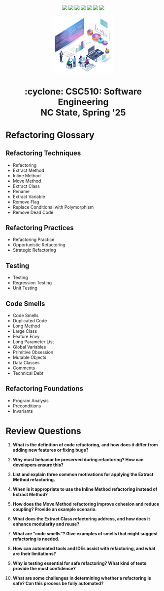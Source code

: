 <p><a name=top> </a>&nbsp;</p>
<p align=center>
    <a
    href="/README.md#top"><img
    src="https://img.shields.io/badge/Home-%23ff5733?style=for-the-badge&logo=home&logoColor=white"></a> <a
    href="/docs/syllabus.md#top"><img
    src="https://img.shields.io/badge/Syllabus-%230055ff?style=for-the-badge&logo=openai&logoColor=white"></a> <a
    href="https://docs.google.com/spreadsheets/d/1Jlx-BBsvVqmWhW1L9Fz6u18vPSjGXj1i/edit?usp=sharing&ouid=110996670184359055145&rtpof=true&sd=true"><img
    src="https://img.shields.io/badge/Groups-%23ffd700?style=for-the-badge&logo=users&logoColor=white"></a> <a
    href="https://moodle-courses2425.wolfware.ncsu.edu/course/view.php?id=7150"><img
    src="https://img.shields.io/badge/Moodle-%23dc143c?style=for-the-badge&logo=moodle&logoColor=white"></a> <a
    href="https://discord.gg/whDXzJGP"><img
    src="https://img.shields.io/badge/Discord-%23008080?style=for-the-badge&logo=discord&logoColor=white"></a> <a
    href="https://ncsu.hosted.panopto.com/Panopto/Pages/Sessions/List.aspx?folderID=958aa5e8-f99e-441f-a545-b26400dfe515"><img
    src="https://img.shields.io/badge/Videos-%23ffa500?style=for-the-badge&logo=youtube&logoColor=white"></a> <a
    href="/LICENSE.md"><img
    src="https://img.shields.io/badge/(c)%20Tim%20Menzies,%202025-%234b4b4b?style=for-the-badge&logoColor=white"></a>
    <br>&nbsp;<br>
    <img width=200 src="/img/banner2.png">
</p>
<h1 align="center">:cyclone:&nbsp;CSC510: Software Engineering<br>NC&nbsp;State, Spring&nbsp;'25</h1>
      


# Refactoring Glossary


## Refactoring Techniques
- Refactoring  
- Extract Method  
- Inline Method  
- Move Method  
- Extract Class  
- Rename  
- Extract Variable  
- Remove Flag  
- Replace Conditional with Polymorphism  
- Remove Dead Code  

## Refactoring Practices
- Refactoring Practice  
- Opportunistic Refactoring  
- Strategic Refactoring  

## Testing
- Testing  
- Regression Testing  
- Unit Testing  

## Code Smells
- Code Smells  
- Duplicated Code  
- Long Method  
- Large Class  
- Feature Envy  
- Long Parameter List  
- Global Variables  
- Primitive Obsession  
- Mutable Objects  
- Data Classes  
- Comments  
- Technical Debt  

## Refactoring Foundations
- Program Analysis  
- Preconditions  
- Invariants  


# Review Questions

1. **What is the definition of code refactoring, and how does it differ from adding new features or fixing bugs?**

2. **Why must behavior be preserved during refactoring? How can developers ensure this?**

3. **List and explain three common motivations for applying the Extract Method refactoring.**

4. **When is it appropriate to use the Inline Method refactoring instead of Extract Method?**

5. **How does the Move Method refactoring improve cohesion and reduce coupling? Provide an example scenario.**

6. **What does the Extract Class refactoring address, and how does it enhance modularity and reuse?**

7. **What are "code smells"? Give examples of smells that might suggest refactoring is needed.**

8. **How can automated tools and IDEs assist with refactoring, and what are their limitations?**

9. **Why is testing essential for safe refactoring? What kind of tests provide the most confidence?**

10. **What are some challenges in determining whether a refactoring is safe? Can this process be fully automated?** 
